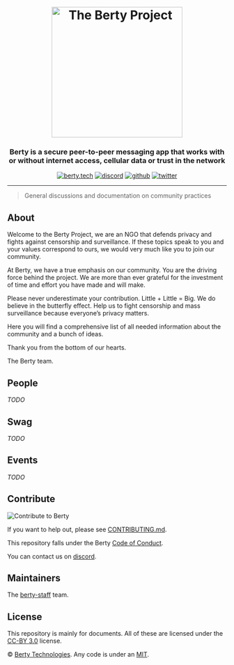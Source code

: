 <h1 align="center">
  <br>
  <img src="https://berty.tech/img/berty.svg" alt="The Berty Project" height="300px">
  <br>
</h1>

<h3 align="center">Berty is a secure peer-to-peer messaging app that works with or without internet access, cellular data or trust in the network</h3>

<p align="center">
    <a href="https://berty.tech"><img alt="berty.tech" src="https://img.shields.io/badge/berty.tech-2845a7?logo=internet-explorer&style=flat" /></a>
    <a href="https://crpt.fyi/berty-discord"><img alt="discord" src="https://img.shields.io/badge/discord-gray?logo=discord" /></a>
    <a href="https://github.com/berty"><img alt="github" src="https://img.shields.io/badge/@berty-471961?logo=github" /></a>
    <a href="https://twitter.com/berty"><img alt="twitter" src="https://img.shields.io/twitter/follow/berty?label=%40berty&style=flat&logo=twitter" /></a>
</p>

---

> General discussions and documentation on community practices

## About

Welcome to the Berty Project, we are an NGO that defends privacy and fights against censorship and surveillance.
If these topics speak to you and your values correspond to ours, we would very much like you to join our community.

At Berty, we have a true emphasis on our community. You are the driving force behind the project. We are more than ever grateful for the investment of time and effort you have made and will make.

Please never underestimate your contribution. Little + Little = Big. We do believe in the butterfly effect. Help us to fight censorship and mass surveillance because everyone’s privacy matters.

Here you will find a comprehensive list of all needed information about the community and a bunch of ideas.

Thank you from the bottom of our hearts.

The Berty team.

## People

_TODO_

## Swag

_TODO_

## Events

_TODO_

## Contribute

![Contribute to Berty](https://assets.berty.tech/files/contribute--small.gif)

If you want to help out, please see [CONTRIBUTING.md](./CONTRIBUTING.md).

This repository falls under the Berty [Code of Conduct](https://github.com/berty/community/blob/master/CODE_OF_CONDUCT.md).

You can contact us on [discord](https://crpt.fyi/berty-discord).

## Maintainers

The [berty-staff](https://github.com/orgs/berty/teams/staff) team.

## License

This repository is mainly for documents. All of these are licensed under the [CC-BY 3.0](https://creativecommons.org/licenses/by/3.0/us/) license.

© [Berty Technologies](https://berty.tech). Any code is under an [MIT](./LICENSE).
